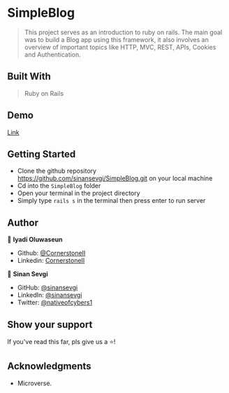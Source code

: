 # SimpleBlog
> This project serves as an introduction to ruby on rails. The main goal was to build a Blog app using this framework, it also involves an overview of important topics like HTTP, MVC, REST, APIs, Cookies and Authentication.

## Built With
> Ruby on Rails

## Demo
[Link](https://young-thicket-27023.herokuapp.com/)

## Getting Started

- Clone the github repository https://github.com/sinansevgi/SimpleBlog.git on your local machine
- Cd into the `SimpleBlog` folder
- Open your terminal in the project directory
- Simply type `rails s` in the terminal then press enter to run server


## Author

👤 **Iyadi Oluwaseun**
- Github: [@CornerstoneII](https://github.com/CornerstoneII)
- Linkedin: [CornerstoneII](https://www.linkedin.com/in/oluwaseun-iyadi-773584b4/)

👤 **Sinan Sevgi**
- GitHub: [@sinansevgi](https://github.com/sinansevgi)
- LinkedIn: [@sinansevgi](https://www.linkedin.com/in/sinan-s-52559437/)
- Twitter: [@nativeofcybers1](https://twitter.com/nativeofcybers1)


## Show your support

If you've read this far, pls give us a ⭐️!

## Acknowledgments

- Microverse.
